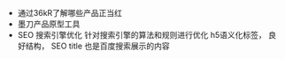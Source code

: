 - 通过36kR了解哪些产品正当红
- 墨刀产品原型工具 
- SEO
  搜索引擎优化 
  针对搜索引擎的算法和规则进行优化
  h5语义化标签， 良好结构， SEO 
  title 也是百度搜索展示的内容